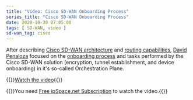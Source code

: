 ```yaml
---
title: "Video: Cisco SD-WAN Onboarding Process"
series_title: "Cisco SD-WAN Onboarding Process"
date: 2020-10-30 07:05:00
tags: [ SD-WAN, video ]
sd-wan_tag: cisco
---
```

After describing [Cisco SD-WAN architecture](/2020/05/video-cisco-sdwan-architecture.html) and [routing capabilities](/2020/09/video-cisco-sdwan-routing-goodness.html), [David Penaloza](https://www.ipspace.net/Author:David_Pe%C3%B1aloza_Seijas) focused on the [onboarding process](https://my.ipspace.net/bin/get/CiscoSDWAN/5%20-%20Onboarding%20Process.mp4?doccode=CiscoSDWAN) and tasks performed by the Cisco SD-WAN solution (encryption, tunnel establishment, and device onboarding) in it's so-called Orchestration Plane.

{{<jump>}}[Watch the video](https://my.ipspace.net/bin/get/CiscoSDWAN/5%20-%20Onboarding%20Process.mp4?doccode=CiscoSDWAN){{</jump>}}

{{<note free>}}You need [Free ipSpace.net Subscription](https://www.ipspace.net/Subscription/Free) to watch the video.{{</note>}}
